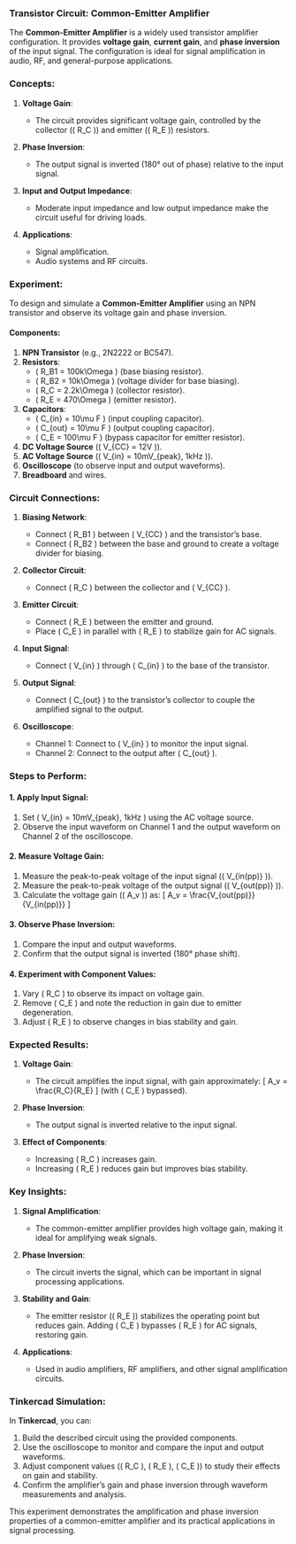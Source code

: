 ### **Transistor Circuit: Common-Emitter Amplifier**

The **Common-Emitter Amplifier** is a widely used transistor amplifier configuration. It provides **voltage gain**, **current gain**, and **phase inversion** of the input signal. The configuration is ideal for signal amplification in audio, RF, and general-purpose applications.

### **Concepts**:

1. **Voltage Gain**:
   - The circuit provides significant voltage gain, controlled by the collector (\( R_C \)) and emitter (\( R_E \)) resistors.

2. **Phase Inversion**:
   - The output signal is inverted (180° out of phase) relative to the input signal.

3. **Input and Output Impedance**:
   - Moderate input impedance and low output impedance make the circuit useful for driving loads.

4. **Applications**:
   - Signal amplification.
   - Audio systems and RF circuits.

### **Experiment**:

To design and simulate a **Common-Emitter Amplifier** using an NPN transistor and observe its voltage gain and phase inversion.

#### **Components**:
1. **NPN Transistor** (e.g., 2N2222 or BC547).
2. **Resistors**:
   - \( R_B1 = 100k\Omega \) (base biasing resistor).
   - \( R_B2 = 10k\Omega \) (voltage divider for base biasing).
   - \( R_C = 2.2k\Omega \) (collector resistor).
   - \( R_E = 470\Omega \) (emitter resistor).
3. **Capacitors**:
   - \( C_{in} = 10\mu F \) (input coupling capacitor).
   - \( C_{out} = 10\mu F \) (output coupling capacitor).
   - \( C_E = 100\mu F \) (bypass capacitor for emitter resistor).
4. **DC Voltage Source** (\( V_{CC} = 12V \)).
5. **AC Voltage Source** (\( V_{in} = 10mV_{peak}, 1kHz \)).
6. **Oscilloscope** (to observe input and output waveforms).
7. **Breadboard** and wires.

### **Circuit Connections**:

1. **Biasing Network**:
   - Connect \( R_B1 \) between \( V_{CC} \) and the transistor’s base.
   - Connect \( R_B2 \) between the base and ground to create a voltage divider for biasing.

2. **Collector Circuit**:
   - Connect \( R_C \) between the collector and \( V_{CC} \).

3. **Emitter Circuit**:
   - Connect \( R_E \) between the emitter and ground.
   - Place \( C_E \) in parallel with \( R_E \) to stabilize gain for AC signals.

4. **Input Signal**:
   - Connect \( V_{in} \) through \( C_{in} \) to the base of the transistor.

5. **Output Signal**:
   - Connect \( C_{out} \) to the transistor’s collector to couple the amplified signal to the output.

6. **Oscilloscope**:
   - Channel 1: Connect to \( V_{in} \) to monitor the input signal.
   - Channel 2: Connect to the output after \( C_{out} \).

### **Steps to Perform**:

#### **1. Apply Input Signal**:
1. Set \( V_{in} = 10mV_{peak}, 1kHz \) using the AC voltage source.
2. Observe the input waveform on Channel 1 and the output waveform on Channel 2 of the oscilloscope.

#### **2. Measure Voltage Gain**:
1. Measure the peak-to-peak voltage of the input signal (\( V_{in(pp)} \)).
2. Measure the peak-to-peak voltage of the output signal (\( V_{out(pp)} \)).
3. Calculate the voltage gain (\( A_v \)) as:
   \[
   A_v = \frac{V_{out(pp)}}{V_{in(pp)}}
   \]

#### **3. Observe Phase Inversion**:
1. Compare the input and output waveforms.
2. Confirm that the output signal is inverted (180° phase shift).

#### **4. Experiment with Component Values**:
1. Vary \( R_C \) to observe its impact on voltage gain.
2. Remove \( C_E \) and note the reduction in gain due to emitter degeneration.
3. Adjust \( R_E \) to observe changes in bias stability and gain.

### **Expected Results**:

1. **Voltage Gain**:
   - The circuit amplifies the input signal, with gain approximately:
     \[
     A_v = \frac{R_C}{R_E}
     \]
     (with \( C_E \) bypassed).

2. **Phase Inversion**:
   - The output signal is inverted relative to the input signal.

3. **Effect of Components**:
   - Increasing \( R_C \) increases gain.
   - Increasing \( R_E \) reduces gain but improves bias stability.

### **Key Insights**:

1. **Signal Amplification**:
   - The common-emitter amplifier provides high voltage gain, making it ideal for amplifying weak signals.

2. **Phase Inversion**:
   - The circuit inverts the signal, which can be important in signal processing applications.

3. **Stability and Gain**:
   - The emitter resistor (\( R_E \)) stabilizes the operating point but reduces gain. Adding \( C_E \) bypasses \( R_E \) for AC signals, restoring gain.

4. **Applications**:
   - Used in audio amplifiers, RF amplifiers, and other signal amplification circuits.

### **Tinkercad Simulation**:
In **Tinkercad**, you can:
1. Build the described circuit using the provided components.
2. Use the oscilloscope to monitor and compare the input and output waveforms.
3. Adjust component values (\( R_C \), \( R_E \), \( C_E \)) to study their effects on gain and stability.
4. Confirm the amplifier’s gain and phase inversion through waveform measurements and analysis.

This experiment demonstrates the amplification and phase inversion properties of a common-emitter amplifier and its practical applications in signal processing.
